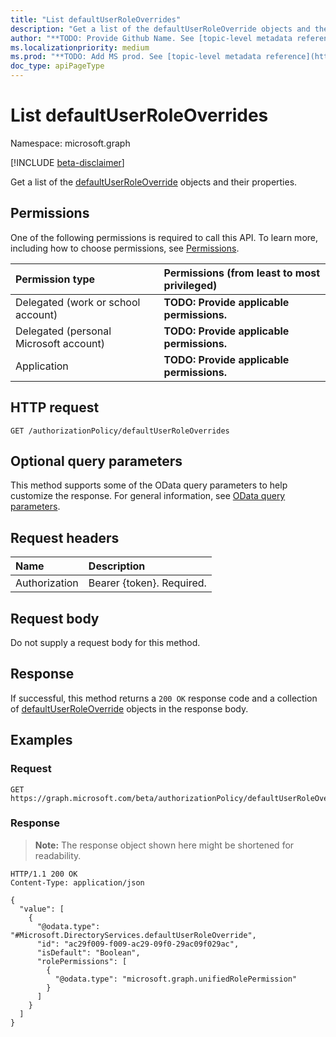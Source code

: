 ```yaml
---
title: "List defaultUserRoleOverrides"
description: "Get a list of the defaultUserRoleOverride objects and their properties."
author: "**TODO: Provide Github Name. See [topic-level metadata reference](https://msgo.azurewebsites.net/add/document/guidelines/metadata.html#topic-level-metadata)**"
ms.localizationpriority: medium
ms.prod: "**TODO: Add MS prod. See [topic-level metadata reference](https://msgo.azurewebsites.net/add/document/guidelines/metadata.html#topic-level-metadata)**"
doc_type: apiPageType
---
```


# List defaultUserRoleOverrides
Namespace: microsoft.graph

[!INCLUDE [beta-disclaimer](../../includes/beta-disclaimer.md)]

Get a list of the [defaultUserRoleOverride](../resources/defaultuserroleoverride.md) objects and their properties.

## Permissions
One of the following permissions is required to call this API. To learn more, including how to choose permissions, see [Permissions](/graph/permissions-reference).

|Permission type|Permissions (from least to most privileged)|
|:---|:---|
|Delegated (work or school account)|**TODO: Provide applicable permissions.**|
|Delegated (personal Microsoft account)|**TODO: Provide applicable permissions.**|
|Application|**TODO: Provide applicable permissions.**|

## HTTP request

<!-- {
  "blockType": "ignored"
}
-->
``` http
GET /authorizationPolicy/defaultUserRoleOverrides
```

## Optional query parameters
This method supports some of the OData query parameters to help customize the response. For general information, see [OData query parameters](/graph/query-parameters).

## Request headers
|Name|Description|
|:---|:---|
|Authorization|Bearer {token}. Required.|

## Request body
Do not supply a request body for this method.

## Response

If successful, this method returns a `200 OK` response code and a collection of [defaultUserRoleOverride](../resources/defaultuserroleoverride.md) objects in the response body.

## Examples

### Request
<!-- {
  "blockType": "request",
  "name": "list_defaultuserroleoverride"
}
-->
``` http
GET https://graph.microsoft.com/beta/authorizationPolicy/defaultUserRoleOverrides
```


### Response
>**Note:** The response object shown here might be shortened for readability.
<!-- {
  "blockType": "response",
  "truncated": true,
  "@odata.type": "Collection(Microsoft.DirectoryServices.defaultUserRoleOverride)"
}
-->
``` http
HTTP/1.1 200 OK
Content-Type: application/json

{
  "value": [
    {
      "@odata.type": "#Microsoft.DirectoryServices.defaultUserRoleOverride",
      "id": "ac29f009-f009-ac29-09f0-29ac09f029ac",
      "isDefault": "Boolean",
      "rolePermissions": [
        {
          "@odata.type": "microsoft.graph.unifiedRolePermission"
        }
      ]
    }
  ]
}
```

